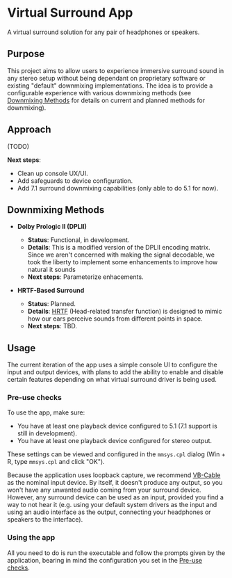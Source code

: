 # Virtual Surround App

A virtual surround solution for any pair of headphones or speakers.

## Purpose

This project aims to allow users to experience immersive surround sound in any stereo setup without being dependant on proprietary software or existing "default" downmixing implementations. The idea is to provide a configurable experience with various downmixing methods (see [Downmixing Methods](#downmixing-methods) for details on current and planned methods for downmixing).

## Approach

(TODO)

**Next steps**:
- Clean up console UX/UI.
- Add safeguards to device configuration.
- Add 7.1 surround downmixing capabilities (only able to do 5.1 for now).

## Downmixing Methods

- **Dolby Prologic II (DPLII)**
  - **Status**: Functional, in development.
  - **Details**: This is a modified version of the DPLII encoding matrix. Since we aren't concerned with making the signal decodable, we took the liberty to implement some enhancements to improve how natural it sounds
  - **Next steps**: Parameterize enhacements.

- **HRTF-Based Surround**
  - **Status**: Planned.
  - **Details**: [HRTF](https://en.wikipedia.org/wiki/Head-related_transfer_function#:~:text=A%20head%2Drelated%20transfer%20function,from%20a%20point%20in%20space.) (Head-related transfer function) is designed to mimic how our ears perceive sounds from different points in space. 
  - **Next steps**: TBD.

## Usage

The current iteration of the app uses a simple console UI to configure the input and output devices, with plans to add the ability to enable and disable certain features depending on what virtual surround driver is being used.

### Pre-use checks
To use the app, make sure:
- You have at least one playback device configured to 5.1 (7.1 support is still in development).
- You have at least one playback device configured for stereo output.

These settings can be viewed and configured in the `mmsys.cpl` dialog (Win + R, type `mmsys.cpl` and click "OK"). 

Because the application uses loopback capture, we recommend [VB-Cable](https://vb-audio.com/Cable/) as the nominal input device. By itself, it doesn't produce any output, so you won't have any unwanted audio coming from your surround device. However, any surround device can be used as an input, provided you find a way to not hear it (e.g. using your default system drivers as the input and using an audio interface as the output, connecting your headphones or speakers to the interface).

### Using the app

All you need to do is run the executable and follow the prompts given by the application, bearing in mind the configuration you set in the [Pre-use checks](#pre-use-checks).
